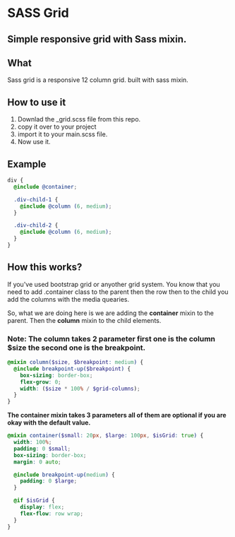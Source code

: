 # **SASS Grid**

## Simple responsive grid with Sass mixin.

## **What**

Sass grid is a responsive 12 column grid. built with sass mixin.

## **How to use it**

1. Downlad the \_grid.scss file from this repo.
2. copy it over to your project
3. import it to your main.scss file.
4. Now use it.

## **Example**

```scss
div {
  @include @container;

  .div-child-1 {
    @include @column (6, medium);
  }

  .div-child-2 {
    @include @column (6, medium);
  }
}
```

## **How this works?**

If you've used bootstrap grid or anyother grid system.
You know that you need to add .container class to the parent then the row then to the child you add the columns with the media quearies.

So, what we are doing here is we are adding the **container** mixin to the parent. Then the **column** mixin to the child elements.

### **Note: The column takes 2 parameter first one is the column $size the second one is the breakpoint.**

```scss
@mixin column($size, $breakpoint: medium) {
  @include breakpoint-up($breakpoint) {
    box-sizing: border-box;
    flex-grow: 0;
    width: ($size * 100% / $grid-columns);
  }
}
```

**The container mixin takes 3 parameters all of them are optional if you are okay with the default value.**


```scss
@mixin container($small: 20px, $large: 100px, $isGrid: true) {
  width: 100%;
  padding: 0 $small;
  box-sizing: border-box;
  margin: 0 auto;

  @include breakpoint-up(medium) {
    padding: 0 $large;
  }

  @if $isGrid {
    display: flex;
    flex-flow: row wrap;
  }
}
```
